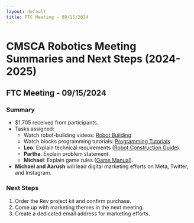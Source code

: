 ```yaml
---
layout: default
title: FTC Meeting - 09/15/2024
---
```


# CMSCA Robotics Meeting Summaries and Next Steps (2024-2025)

## FTC Meeting - 09/15/2024
### Summary
- $1,705 received from participants.
- Tasks assigned:
  - Watch robot-building videos: [Robot Building](https://docs.revrobotics.com/ftc-kickoff-concepts)
  - Watch blocks programming tutorials: [Programming Tutorials](https://www.youtube.com/playlist?list=PLEuGrYl8iBm4A4yrRcatGcK7q0od0LYov)
  - **Leo**: Explain technical requirements ([Robot Construction Guide](https://ftc-resources.firstinspires.org/file/ftc/game/manual)).
  - **Partha**: Explain problem statement.
  - **Michael**: Explain game rules ([Game Manual](https://ftc-resources.firstinspires.org/file/ftc/game/manual)).
- **Michael and Aarush** will lead digital marketing efforts on Meta, Twitter, and Instagram.

### Next Steps
1. Order the Rev project kit and confirm purchase.
2. Come up with marketing themes in the next meeting.
3. Create a dedicated email address for marketing efforts.
